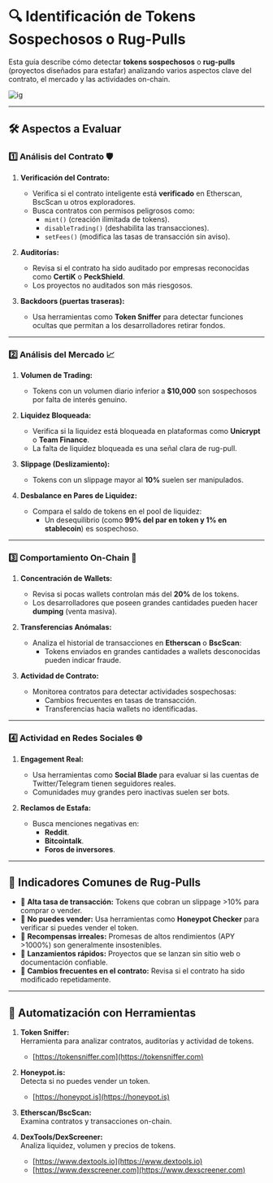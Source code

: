 # 🔍 Identificación de Tokens Sospechosos o Rug-Pulls

Esta guía describe cómo detectar **tokens sospechosos** o **rug-pulls** (proyectos diseñados para estafar) analizando varios aspectos clave del contrato, el mercado y las actividades on-chain.


<img src="../img/id.jpg" alt="ig" style="display: block; margin: 0 auto;">

---

## 🛠️ **Aspectos a Evaluar**

### 1️⃣ **Análisis del Contrato** 🛡️
1. **Verificación del Contrato:**
   - Verifica si el contrato inteligente está **verificado** en Etherscan, BscScan u otros exploradores.
   - Busca contratos con permisos peligrosos como:
     - `mint()` (creación ilimitada de tokens).
     - `disableTrading()` (deshabilita las transacciones).
     - `setFees()` (modifica las tasas de transacción sin aviso).

2. **Auditorías:**
   - Revisa si el contrato ha sido auditado por empresas reconocidas como **CertiK** o **PeckShield**.
   - Los proyectos no auditados son más riesgosos.

3. **Backdoors (puertas traseras):**
   - Usa herramientas como **Token Sniffer** para detectar funciones ocultas que permitan a los desarrolladores retirar fondos.

---

### 2️⃣ **Análisis del Mercado** 📈
1. **Volumen de Trading:**
   - Tokens con un volumen diario inferior a **$10,000** son sospechosos por falta de interés genuino.

2. **Liquidez Bloqueada:**
   - Verifica si la liquidez está bloqueada en plataformas como **Unicrypt** o **Team Finance**.
   - La falta de liquidez bloqueada es una señal clara de rug-pull.

3. **Slippage (Deslizamiento):**
   - Tokens con un slippage mayor al **10%** suelen ser manipulados.

4. **Desbalance en Pares de Liquidez:**
   - Compara el saldo de tokens en el pool de liquidez:
     - Un desequilibrio (como **99% del par en token y 1% en stablecoin**) es sospechoso.

---

### 3️⃣ **Comportamiento On-Chain** 🔗
1. **Concentración de Wallets:**
   - Revisa si pocas wallets controlan más del **20%** de los tokens.
   - Los desarrolladores que poseen grandes cantidades pueden hacer **dumping** (venta masiva).

2. **Transferencias Anómalas:**
   - Analiza el historial de transacciones en **Etherscan** o **BscScan**:
     - Tokens enviados en grandes cantidades a wallets desconocidas pueden indicar fraude.

3. **Actividad de Contrato:**
   - Monitorea contratos para detectar actividades sospechosas:
     - Cambios frecuentes en tasas de transacción.
     - Transferencias hacia wallets no identificadas.

---

### 4️⃣ **Actividad en Redes Sociales** 🌐
1. **Engagement Real:**
   - Usa herramientas como **Social Blade** para evaluar si las cuentas de Twitter/Telegram tienen seguidores reales.
   - Comunidades muy grandes pero inactivas suelen ser bots.

2. **Reclamos de Estafa:**
   - Busca menciones negativas en:
     - **Reddit**.
     - **Bitcointalk**.
     - **Foros de inversores**.

---

## 🛑 **Indicadores Comunes de Rug-Pulls**
- 🚩 **Alta tasa de transacción:** Tokens que cobran un slippage >10% para comprar o vender.
- 🚩 **No puedes vender:** Usa herramientas como **Honeypot Checker** para verificar si puedes vender el token.
- 🚩 **Recompensas irreales:** Promesas de altos rendimientos (APY >1000%) son generalmente insostenibles.
- 🚩 **Lanzamientos rápidos:** Proyectos que se lanzan sin sitio web o documentación confiable.
- 🚩 **Cambios frecuentes en el contrato:** Revisa si el contrato ha sido modificado repetidamente.

---

## 🧮 **Automatización con Herramientas**
1. **Token Sniffer:**  
   Herramienta para analizar contratos, auditorías y actividad de tokens.
   - [https://tokensniffer.com](https://tokensniffer.com)

2. **Honeypot.is:**  
   Detecta si no puedes vender un token.  
   - [https://honeypot.is](https://honeypot.is)

3. **Etherscan/BscScan:**  
   Examina contratos y transacciones on-chain.

4. **DexTools/DexScreener:**  
   Analiza liquidez, volumen y precios de tokens.  
   - [https://www.dextools.io](https://www.dextools.io)  
   - [https://www.dexscreener.com](https://www.dexscreener.com)

